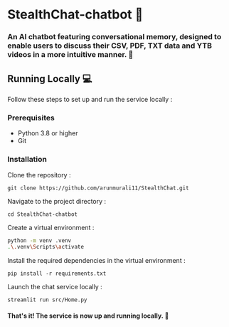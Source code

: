 # StealthChat-chatbot 🤖




### An AI chatbot featuring conversational memory, designed to enable users to discuss their CSV, PDF, TXT data and YTB videos in a more intuitive manner. 🚀


## Running Locally 💻
Follow these steps to set up and run the service locally :

### Prerequisites
- Python 3.8 or higher
- Git

### Installation
Clone the repository :

`git clone https://github.com/arunmurali11/StealthChat.git`


Navigate to the project directory :

`cd StealthChat-chatbot`


Create a virtual environment :
```bash
python -m venv .venv
.\.venv\Scripts\activate
```

Install the required dependencies in the virtual environment :

`pip install -r requirements.txt`


Launch the chat service locally :

`streamlit run src/Home.py`

#### That's it! The service is now up and running locally. 🤗




